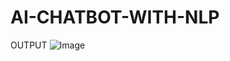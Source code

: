 # AI-CHATBOT-WITH-NLP
OUTPUT
![Image](https://github.com/user-attachments/assets/1b562bdd-cad4-4e7e-8dae-c8cbeda66bca)
